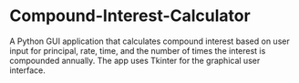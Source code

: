 # Compound-Interest-Calculator
A Python GUI application that calculates compound interest based on user input for principal, rate, time, and the number of times the interest is compounded annually. The app uses Tkinter for the graphical user interface.
